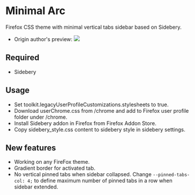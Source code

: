 # Minimal Arc
<p>
Firefox CSS theme with minimal vertical tabs sidebar based on Sidebery.
</p>

- Origin author's preview:
![](/preview.gif)

## Required
- Sidebery

## Usage
- Set toolkit.legacyUserProfileCustomizations.stylesheets to true.
- Download userChrome.css from /chrome and add to Firefox user profile folder under /chrome.
- Install Sidebery addon in Firefox from Firefox Addon Store.
- Copy sidebery_style.css content to sidebery style in sidebery settings.

## New features
- Working on any FireFox theme.
- Gradient border for activated tab.
- No vertical pinned tabs when sidebar collapsed. Change `--pinned-tabs-col: 4;` to define maximum number of pinned tabs in a row when sidebar extended.